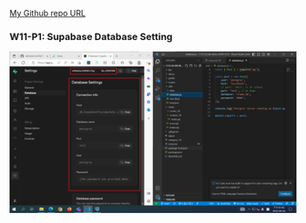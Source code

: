 [My Github repo URL](https://github.com/whitestorm2346/1112-2A-db-demo-410411218)

### W11-P1: Supabase Database Setting

![](w11-p1.png)
